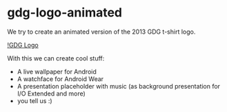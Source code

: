 # gdg-logo-animated
We try to create an animated version of the 2013 GDG t-shirt logo.

[!GDG Logo](/../master/design/gdg_5_elements.png?raw=true)


With this we can create cool stuff:

- A live wallpaper for Android
- A watchface for Android Wear
- A presentation placeholder with music (as background presentation for I/O Extended and more)
- you tell us :)
